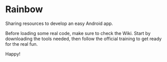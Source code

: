 # Rainbow
Sharing resources to develop an easy Android app.

Before loading some real code, make sure to check the Wiki.
Start by downloading the tools needed, then follow the official training to get ready for the real fun.

Happy!
